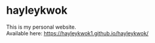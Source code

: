 # hayleykwok
This is my personal website. <br>
Available here: https://hayleykwok1.github.io/hayleykwok/
